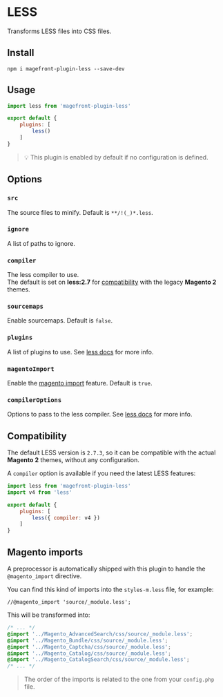 # LESS

Transforms LESS files into CSS files.

## Install

    npm i magefront-plugin-less --save-dev

## Usage

```js
import less from 'magefront-plugin-less'

export default {
    plugins: [
        less()
    ]
}
```

> 💡 This plugin is enabled by default if no configuration is defined.

## Options

### `src`

The source files to minify. Default is `**/!(_)*.less`.

### `ignore`

A list of paths to ignore.

### `compiler`

The less compiler to use.<br>
The default is set on **less:2.7** for [compatibility](#compatibility) with the legacy **Magento 2** themes.

### `sourcemaps`

Enable sourcemaps. Default is `false`.

### `plugins`

A list of plugins to use. See [less docs](http://lesscss.org/usage/#plugins) for more info.<br>

### `magentoImport`

Enable the [magento import](#magento-imports) feature. Default is `true`.

### `compilerOptions`

Options to pass to the less compiler. See [less docs](http://lesscss.org/usage/#programmatic-usage) for more info.

## Compatibility

The default LESS version is `2.7.3`, so it can be compatible with the actual **Magento 2** themes, without any configuration.

A `compiler` option is available if you need the latest LESS features:

```js
import less from 'magefront-plugin-less'
import v4 from 'less'

export default {
    plugins: [
        less({ compiler: v4 })
    ]
}
```

## Magento imports

A preprocessor is automatically shipped with this plugin to handle the `@magento_import` directive.

You can find this kind of imports into the `styles-m.less` file, for example:

```less
//@magento_import 'source/_module.less';
```

This will be transformed into:

```css
/* ... */
@import '../Magento_AdvancedSearch/css/source/_module.less';
@import '../Magento_Bundle/css/source/_module.less';
@import '../Magento_Captcha/css/source/_module.less';
@import '../Magento_Catalog/css/source/_module.less';
@import '../Magento_CatalogSearch/css/source/_module.less';
/* ... */
```

> The order of the imports is related to the one from your `config.php` file.
